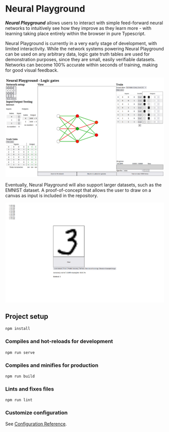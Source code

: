 # Neural Playground

<b><i>Neural Playground</i></b> allows users to interact with simple feed-forward neural networks to intuitively see how they improve as they learn more - with learning taking place entirely within the browser in pure Typescript.

Neural Playground is currently in a very early stage of development, with limited interactivity. While the network systems powering Neural Playground can be used on any arbitrary data, logic gate truth tables are used for demonstration purposes, since they are small, easily verifiable datasets. Networks can become 100% accurate within seconds of training, making for good visual feedback.

<img src="./readmeImages/logic-gates-example.png" width="600px">

Eventually, Neural Playground will also support larger datasets, such as the EMNIST dataset. A proof-of-concept that allows the user to draw on a canvas as input is included in the repository.

<img src="./readmeImages/emnist-example.png" width="600px">

## Project setup
```
npm install
```

### Compiles and hot-reloads for development
```
npm run serve
```

### Compiles and minifies for production
```
npm run build
```

### Lints and fixes files
```
npm run lint
```

### Customize configuration
See [Configuration Reference](https://cli.vuejs.org/config/).
